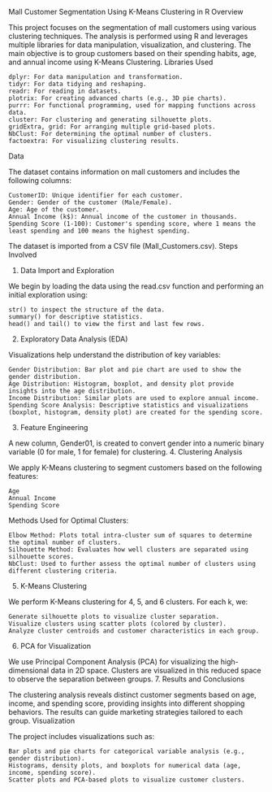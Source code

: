 Mall Customer Segmentation Using K-Means Clustering in R
Overview

This project focuses on the segmentation of mall customers using various clustering techniques. The analysis is performed using R and leverages multiple libraries for data manipulation, visualization, and clustering. The main objective is to group customers based on their spending habits, age, and annual income using K-Means Clustering.
Libraries Used

    dplyr: For data manipulation and transformation.
    tidyr: For data tidying and reshaping.
    readr: For reading in datasets.
    plotrix: For creating advanced charts (e.g., 3D pie charts).
    purrr: For functional programming, used for mapping functions across data.
    cluster: For clustering and generating silhouette plots.
    gridExtra, grid: For arranging multiple grid-based plots.
    NbClust: For determining the optimal number of clusters.
    factoextra: For visualizing clustering results.

Data

The dataset contains information on mall customers and includes the following columns:

    CustomerID: Unique identifier for each customer.
    Gender: Gender of the customer (Male/Female).
    Age: Age of the customer.
    Annual Income (k$): Annual income of the customer in thousands.
    Spending Score (1-100): Customer's spending score, where 1 means the least spending and 100 means the highest spending.

The dataset is imported from a CSV file (Mall_Customers.csv).
Steps Involved
1. Data Import and Exploration

We begin by loading the data using the read.csv function and performing an initial exploration using:

    str() to inspect the structure of the data.
    summary() for descriptive statistics.
    head() and tail() to view the first and last few rows.

2. Exploratory Data Analysis (EDA)

Visualizations help understand the distribution of key variables:

    Gender Distribution: Bar plot and pie chart are used to show the gender distribution.
    Age Distribution: Histogram, boxplot, and density plot provide insights into the age distribution.
    Income Distribution: Similar plots are used to explore annual income.
    Spending Score Analysis: Descriptive statistics and visualizations (boxplot, histogram, density plot) are created for the spending score.

3. Feature Engineering

A new column, Gender01, is created to convert gender into a numeric binary variable (0 for male, 1 for female) for clustering.
4. Clustering Analysis

We apply K-Means clustering to segment customers based on the following features:

    Age
    Annual Income
    Spending Score

Methods Used for Optimal Clusters:

    Elbow Method: Plots total intra-cluster sum of squares to determine the optimal number of clusters.
    Silhouette Method: Evaluates how well clusters are separated using silhouette scores.
    NbClust: Used to further assess the optimal number of clusters using different clustering criteria.

5. K-Means Clustering

We perform K-Means clustering for 4, 5, and 6 clusters. For each k, we:

    Generate silhouette plots to visualize cluster separation.
    Visualize clusters using scatter plots (colored by cluster).
    Analyze cluster centroids and customer characteristics in each group.

6. PCA for Visualization

We use Principal Component Analysis (PCA) for visualizing the high-dimensional data in 2D space. Clusters are visualized in this reduced space to observe the separation between groups.
7. Results and Conclusions

The clustering analysis reveals distinct customer segments based on age, income, and spending score, providing insights into different shopping behaviors. The results can guide marketing strategies tailored to each group.
Visualization

The project includes visualizations such as:

    Bar plots and pie charts for categorical variable analysis (e.g., gender distribution).
    Histograms, density plots, and boxplots for numerical data (age, income, spending score).
    Scatter plots and PCA-based plots to visualize customer clusters.
